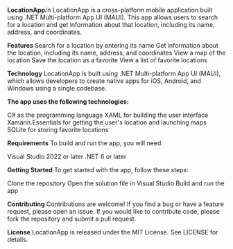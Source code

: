 **LocationApp**/n
LocationApp is a cross-platform mobile application built using .NET Multi-platform App UI (MAUI). This app allows users to search for a location and get information about that location, including its name, address, and coordinates.

**Features**
Search for a location by entering its name
Get information about the location, including its name, address, and coordinates
View a map of the location
Save the location as a favorite
View a list of favorite locations

**Technology**
LocationApp is built using .NET Multi-platform App UI (MAUI), which allows developers to create native apps for iOS, Android, and Windows using a single codebase.

**The app uses the following technologies:**

C# as the programming language
XAML for building the user interface
Xamarin.Essentials for getting the user's location and launching maps
SQLite for storing favorite locations

**Requirements**
To build and run the app, you will need:

Visual Studio 2022 or later
.NET 6 or later


**Getting Started**
To get started with the app, follow these steps:

Clone the repository
Open the solution file in Visual Studio
Build and run the app

**Contributing**
Contributions are welcome! If you find a bug or have a feature request, please open an issue. If you would like to contribute code, please fork the repository and submit a pull request.

**License**
LocationApp is released under the MIT License. See LICENSE for details.
